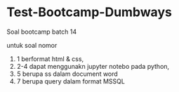 # Test-Bootcamp-Dumbways
Soal bootcamp batch 14

untuk soal nomor 
1. 1 berformat html & css,
2. 2-4 dapat menggunakn jupyter notebo pada python,
3. 5 berupa ss dalam document word
4. 7 berupa query dalam format MSSQL
